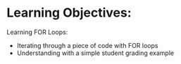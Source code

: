 Learning Objectives:
=======================

Learning FOR Loops:
  - Iterating through a piece of code with FOR loops
  - Understanding with a simple student grading example
  



